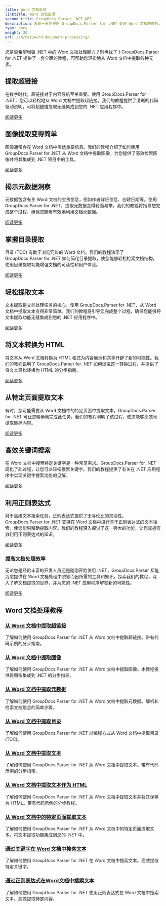 ```yaml
---
title: Word 文档处理
linktitle: Word 文档处理
second_title: GroupDocs.Parser .NET API
description: 发现一系列使用 GroupDocs.Parser for .NET 处理 Word 文档的教程。提取超链接、图像、元数据等。
type: docs
weight: 30
url: /zh/net/word-document-processing/
---
```

您是否希望增强 .NET 中的 Word 文档处理能力？别再找了！GroupDocs.Parser for .NET 提供了一套全面的教程，可帮助您轻松地从 Word 文档中提取各种元素。

## 提取超链接
在数字时代，超链接对于内容导航至关重要。使用 GroupDocs.Parser for .NET，您可以轻松地从 Word 文档中提取超链接。我们的教程提供了清晰的代码驱动说明，可将超链接提取无缝集成到您的 .NET 应用程序中。

[阅读更多](./extract-hyperlinks-from-word-document/)

## 图像提取变得简单
图像通常会在 Word 文档中传达重要信息。我们的教程介绍了如何使用 GroupDocs.Parser for .NET 从 Word 文档中提取图像，为您提供了高效检索图像并将其集成到 .NET 项目中的工具。

[阅读更多](./extract-images-from-word-document/)

## 揭示元数据洞察
元数据包含有关 Word 文档的宝贵信息，例如作者详细信息、创建日期等。使用 GroupDocs.Parser for .NET，提取元数据变得轻而易举。我们的教程将指导您完成整个过程，确保您能够有效地利用文档元数据。

[阅读更多](./extract-metadata-from-word-document/)

## 掌握目录提取
目录 (TOC) 有助于浏览冗长的 Word 文档。我们的教程演示了 GroupDocs.Parser for .NET 如何简化目录提取，使您能够轻松检索文档结构。使用目录提取功能增强文档的可读性和用户体验。

[阅读更多](./extract-table-of-contents-from-word-document/)

## 轻松提取文本
文本提取是文档处理任务的核心。使用 GroupDocs.Parser for .NET，从 Word 文档中提取文本变得非常简单。我们的教程将引导您完成整个过程，确保您能够将文本提取功能无缝集成到您的 .NET 应用程序中。

[阅读更多](./extract-text-from-word-document/)

## 将文本转换为 HTML
将文本从 Word 文档转换为 HTML 格式为内容展示和共享开辟了新的可能性。我们的教程说明了 GroupDocs.Parser for .NET 如何促进这一转换过程，并提供了将文本轻松转换为 HTML 的分步指南。

[阅读更多](./extract-text-from-word-document-as-html/)

## 从特定页面提取文本
有时，您可能需要从 Word 文档中的特定页面中提取文本。GroupDocs.Parser for .NET 可让您精确地完成此任务。我们的教程阐明了该过程，使您能够高效地提取目标内容。

[阅读更多](./extract-text-from-specific-page-in-word-document/)

## 高效关键词搜索
在 Word 文档中搜索特定关键字是一种常见需求。GroupDocs.Parser for .NET 简化了此过程，让您可以轻松搜索关键字。我们的教程提供了有关在 .NET 应用程序中实现关键字搜索功能的见解。

[阅读更多](./search-text-in-word-document-by-keyword/)

## 利用正则表达式
对于高级文本搜索任务，正则表达式提供了无与伦比的灵活性。GroupDocs.Parser for .NET 支持在 Word 文档中进行基于正则表达式的文本搜索，使您能够精确提取内容。我们的教程深入探讨了这一强大的功能，让您掌握有效利用正则表达式的知识。

[阅读更多](./search-text-in-word-document-by-regular-expression/)

### 提高文档处理效率

无论您是经验丰富的开发人员还是刚刚开始使用 .NET，GroupDocs.Parser 都能为您提供在 Word 文档处理中脱颖而出所需的工具和知识。探索我们的教程，深入了解文档提取的世界，并为您的 .NET 应用程序解锁新的可能性。

[阅读更多](./extract-hyperlinks-from-word-document/)

## Word 文档处理教程
### [从 Word 文档中提取超链接](./extract-hyperlinks-from-word-document/)
了解如何使用 GroupDocs.Parser for .NET 从 Word 文档中提取超链接。带有代码示例的分步指南。
### [从 Word 文档中提取图像](./extract-images-from-word-document/)
了解如何使用 GroupDocs.Parser for .NET 从 Word 文档中提取图像。本教程提供将图像集成到 .NET 的分步指导。
### [从 Word 文档中提取元数据](./extract-metadata-from-word-document/)
了解如何使用 GroupDocs.Parser for .NET 从 Word 文档中提取元数据。解析和检索文档信息的简单步骤。
### [从 Word 文档中提取目录](./extract-table-of-contents-from-word-document/)
了解如何使用 GroupDocs.Parser for .NET 以编程方式从 Word 文档中提取目录 (TOC)。
### [从 Word 文档中提取文本](./extract-text-from-word-document/)
了解如何使用 GroupDocs.Parser for .NET 从 Word 文档中提取文本。带有代码示例的分步指南。
### [从 Word 文档中提取文本作为 HTML](./extract-text-from-word-document-as-html/)
了解如何使用 GroupDocs.Parser for .NET 从 Word 文档中提取文本并将其保存为 HTML。带有代码示例的分步教程。
### [从 Word 文档中的特定页面提取文本](./extract-text-from-specific-page-in-word-document/)
了解如何使用 GroupDocs.Parser for .NET 从 Word 文档中的特定页面提取文本。将文本提取功能集成到您的 .NET 中。
### [通过关键字在 Word 文档中搜索文本](./search-text-in-word-document-by-keyword/)
了解如何使用 GroupDocs.Parser for .NET 在 Word 文档中搜索文本。高效提取特定关键字。
### [通过正则表达式在Word文档中搜索文本](./search-text-in-word-document-by-regular-expression/)
了解如何使用 GroupDocs.Parser for .NET 使用正则表达式在 Word 文档中搜索文本。高效提取特定内容。